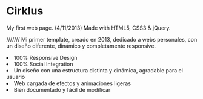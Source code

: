 # Cirklus
My first web page. (4/11/2013)
Made with HTML5, CSS3 & jQuery.

///////
Mi primer template, creado en 2013, dedicado a webs personales, con un diseño diferente, dinámico y completamente responsive.

<li>100% Responsive Design </li>
<li>100% Social Integration </li>
<li>Un diseño con una estructura distinta y dinámica, agradable para el usuario </li>
<li>Web cargada de efectos y animaciones ligeras </li>
<li>Bien documentado y fácil de modificar </li>
